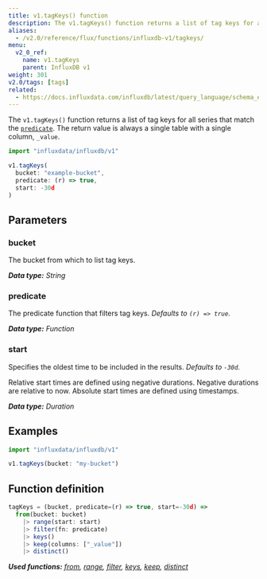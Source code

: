 ```yaml
---
title: v1.tagKeys() function
description: The v1.tagKeys() function returns a list of tag keys for all series that match the predicate.
aliases:
  - /v2.0/reference/flux/functions/influxdb-v1/tagkeys/
menu:
  v2_0_ref:
    name: v1.tagKeys
    parent: InfluxDB v1
weight: 301
v2.0/tags: [tags]
related:
  - https://docs.influxdata.com/influxdb/latest/query_language/schema_exploration#show-tag-keys, SHOW TAG KEYS in InfluxQL
---
```


The `v1.tagKeys()` function returns a list of tag keys for all series that match the [`predicate`](#predicate).
The return value is always a single table with a single column, `_value`.

```js
import "influxdata/influxdb/v1"

v1.tagKeys(
  bucket: "example-bucket",
  predicate: (r) => true,
  start: -30d
)
```

## Parameters

### bucket
The bucket from which to list tag keys.

_**Data type:** String_

### predicate
The predicate function that filters tag keys.
_Defaults to `(r) => true`._

_**Data type:** Function_

### start
Specifies the oldest time to be included in the results.
_Defaults to `-30d`._

Relative start times are defined using negative durations.
Negative durations are relative to now.
Absolute start times are defined using timestamps.

_**Data type:** Duration_

## Examples
```js
import "influxdata/influxdb/v1"

v1.tagKeys(bucket: "my-bucket")
```


## Function definition
```js
tagKeys = (bucket, predicate=(r) => true, start=-30d) =>
  from(bucket: bucket)
    |> range(start: start)
    |> filter(fn: predicate)
    |> keys()
    |> keep(columns: ["_value"])
    |> distinct()
```

_**Used functions:**
[from](/v2.0/reference/flux/stdlib/built-in/inputs/from/),
[range](/v2.0/reference/flux/stdlib/built-in/transformations/range/),
[filter](/v2.0/reference/flux/stdlib/built-in/transformations/filter/),
[keys](/v2.0/reference/flux/stdlib/built-in/transformations/keys/),
[keep](/v2.0/reference/flux/stdlib/built-in/transformations/keep/),
[distinct](/v2.0/reference/flux/stdlib/built-in/transformations/selectors/distinct/)_
